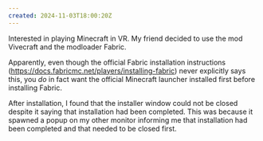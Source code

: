 ```yaml
---
created: 2024-11-03T18:00:20Z
---
```


Interested in playing Minecraft in VR. My friend decided to use the mod Vivecraft and the modloader Fabric.

Apparently, even though the official Fabric installation instructions (https://docs.fabricmc.net/players/installing-fabric) never explicitly says this, you _do_ in fact want the official Minecraft launcher installed first before installing Fabric.

After installation, I found that the installer window could not be closed despite it saying that installation had been completed. This was because it spawned a popup on my other monitor informing me that installation had been completed and that needed to be closed first.
